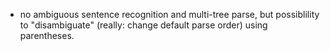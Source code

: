- no ambiguous sentence recognition and multi-tree parse, but possiblility to
  "disambiguate" (really: change default parse order) using parentheses.